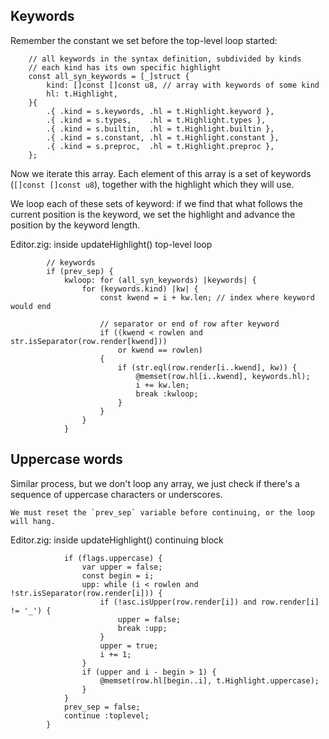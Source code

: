 ## Keywords

Remember the constant we set before the top-level loop started:

```zig
    // all keywords in the syntax definition, subdivided by kinds
    // each kind has its own specific highlight
    const all_syn_keywords = [_]struct {
        kind: []const []const u8, // array with keywords of some kind
        hl: t.Highlight,
    }{
        .{ .kind = s.keywords, .hl = t.Highlight.keyword },
        .{ .kind = s.types,    .hl = t.Highlight.types },
        .{ .kind = s.builtin,  .hl = t.Highlight.builtin },
        .{ .kind = s.constant, .hl = t.Highlight.constant },
        .{ .kind = s.preproc,  .hl = t.Highlight.preproc },
    };
```

Now we iterate this array. Each element of this array is a set of keywords
(`[]const []const u8`), together with the highlight which they will use.

We loop each of these sets of keyword: if we find that what follows the current
position is the keyword, we set the highlight and advance the position by the
keyword length.

<div class="code-title">Editor.zig: inside updateHighlight() top-level loop</div>

```zig
        // keywords
        if (prev_sep) {
            kwloop: for (all_syn_keywords) |keywords| {
                for (keywords.kind) |kw| {
                    const kwend = i + kw.len; // index where keyword would end

                    // separator or end of row after keyword
                    if ((kwend < rowlen and str.isSeparator(row.render[kwend]))
                        or kwend == rowlen)
                    {
                        if (str.eql(row.render[i..kwend], kw)) {
                            @memset(row.hl[i..kwend], keywords.hl);
                            i += kw.len;
                            break :kwloop;
                        }
                    }
                }
            }
```

## Uppercase words

Similar process, but we don't loop any array, we just check if there's
a sequence of uppercase characters or underscores.

```admonish important
We must reset the `prev_sep` variable before continuing, or the loop will hang.
```

<div class="code-title">Editor.zig: inside updateHighlight() continuing block</div>

```zig
            if (flags.uppercase) {
                var upper = false;
                const begin = i;
                upp: while (i < rowlen and !str.isSeparator(row.render[i])) {
                    if (!asc.isUpper(row.render[i]) and row.render[i] != '_') {
                        upper = false;
                        break :upp;
                    }
                    upper = true;
                    i += 1;
                }
                if (upper and i - begin > 1) {
                    @memset(row.hl[begin..i], t.Highlight.uppercase);
                }
            }
            prev_sep = false;
            continue :toplevel;
        }
```
